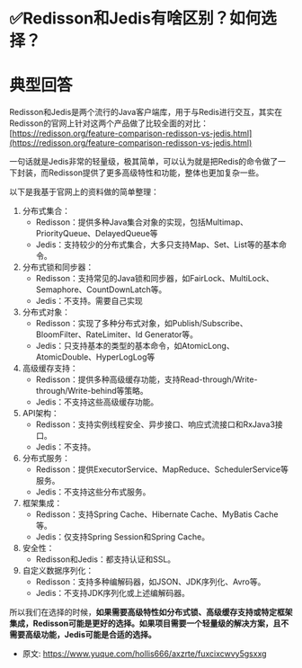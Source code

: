 # ✅Redisson和Jedis有啥区别？如何选择？
<!--page header-->

<a name="boFlI"></a>
# 典型回答

Redisson和Jedis是两个流行的Java客户端库，用于与Redis进行交互，其实在Redisson的官网上针对这两个产品做了比较全面的对比：[https://redisson.org/feature-comparison-redisson-vs-jedis.html](https://redisson.org/feature-comparison-redisson-vs-jedis.html)

一句话就是Jedis非常的轻量级，极其简单，可以认为就是把Redis的命令做了一下封装，而Redisson提供了更多高级特性和功能，整体也更加复杂一些。

以下是我基于官网上的资料做的简单整理：

1. 分布式集合：
   - Redisson：提供多种Java集合对象的实现，包括Multimap、PriorityQueue、DelayedQueue等
   - Jedis：支持较少的分布式集合，大多只支持Map、Set、List等的基本命令。
2. 分布式锁和同步器：
   - Redisson：支持常见的Java锁和同步器，如FairLock、MultiLock、Semaphore、CountDownLatch等。
   - Jedis：不支持。需要自己实现
3. 分布式对象：
   - Redisson：实现了多种分布式对象，如Publish/Subscribe、BloomFilter、RateLimiter、Id Generator等。
   - Jedis：只支持基本的类型的基本命令，如AtomicLong、AtomicDouble、HyperLogLog等
4. 高级缓存支持：
   - Redisson：提供多种高级缓存功能，支持Read-through/Write-through/Write-behind等策略。
   - Jedis：不支持这些高级缓存功能。
5. API架构：
   - Redisson：支持实例线程安全、异步接口、响应式流接口和RxJava3接口。
   - Jedis：不支持。
6. 分布式服务：
   - Redisson：提供ExecutorService、MapReduce、SchedulerService等服务。
   - Jedis：不支持这些分布式服务。
7. 框架集成：
   - Redisson：支持Spring Cache、Hibernate Cache、MyBatis Cache等。
   - Jedis：仅支持Spring Session和Spring Cache。
8. 安全性：
   - Redisson和Jedis：都支持认证和SSL。
9. 自定义数据序列化：
   - Redisson：支持多种编解码器，如JSON、JDK序列化、Avro等。
   - Jedis：不支持JDK序列化或上述编解码器。

所以我们在选择的时候，**如果需要高级特性如分布式锁、高级缓存支持或特定框架集成，Redisson可能是更好的选择。如果项目需要一个轻量级的解决方案，且不需要高级功能，Jedis可能是合适的选择。**


<!--page footer-->
- 原文: <https://www.yuque.com/hollis666/axzrte/fuxcixcwvy5gsxxg>